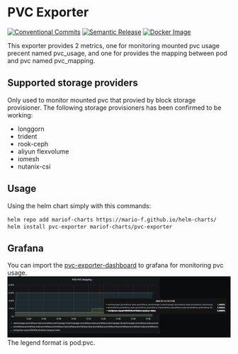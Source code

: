 # PVC Exporter

[![Conventional Commits](https://img.shields.io/badge/Conventional%20Commits-1.0.0-yellow.svg)](https://conventionalcommits.org)
[![Semantic Release](https://img.shields.io/badge/%20%20%F0%9F%93%A6%F0%9F%9A%80-semantic--release-e10079.svg)](https://github.com/semantic-release/semantic-release)
[![Docker Image](https://github.com/Mario-F/pvc-exporter/actions/workflows/docker.yml/badge.svg?branch=main)](https://github.com/Mario-F/pvc-exporter/pkgs/container/pvc-exporter)

This exporter provides 2 metrics, one for monitoring mounted pvc usage precent named pvc_usage, and one for provides the mapping between pod and pvc named pvc_mapping.

## Supported storage providers

Only used to monitor mounted pvc that provied by block storage provisioner.
The following storage provisioners has been confirmed to be working:

* longgorn
* trident
* rook-ceph
* aliyun flexvolume
* iomesh
* nutanix-csi

## Usage

Using the helm chart simply with this commands:

```shell
helm repo add mariof-charts https://mario-f.github.io/helm-charts/
helm install pvc-exporter mariof-charts/pvc-exporter
```

## Grafana

You can import the [pvc-exporter-dashboard](./docs/pvc-exporter-dashboard.json) to grafana for monitoring pvc usage.
![grafana-1](./docs/grafana-1.PNG)
The legend format is pod:pvc.
